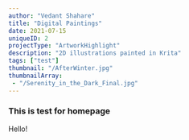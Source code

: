```yaml
---
author: "Vedant Shahare"
title: "Digital Paintings"
date: 2021-07-15
uniqueID: 2
projectType: "ArtworkHighlight"
description: "2D illustrations painted in Krita"
tags: ["test"]
thumbnail: "/AfterWinter.jpg"
thumbnailArray:
 - "/Serenity_in_the_Dark_Final.jpg"
---
```


### This is test for homepage

Hello!
